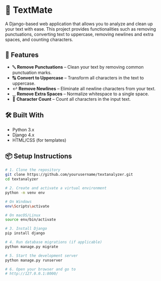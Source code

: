 # 📝 TextMate

A Django-based web application that allows you to analyze and clean up your text with ease. This project provides functionalities such as removing punctuations, converting text to uppercase, removing newlines and extra spaces, and counting characters.

## 🚀 Features

- 🔤 **Remove Punctuations** – Clean your text by removing common punctuation marks.
- 🔠 **Convert to Uppercase** – Transform all characters in the text to uppercase.
- ↩️ **Remove Newlines** – Eliminate all newline characters from your text.
- ␣ **Remove Extra Spaces** – Normalize whitespace to a single space.
- 🔢 **Character Count** – Count all characters in the input text.

## 🛠️ Built With

- Python 3.x
- Django 4.x
- HTML/CSS (for templates)


## 📦 Setup Instructions

```bash
# 1. Clone the repository
git clone https://github.com/yourusername/textanalyzer.git
cd textanalyzer

# 2. Create and activate a virtual environment
python -m venv env

# On Windows
env\Scripts\activate

# On macOS/Linux
source env/bin/activate

# 3. Install Django
pip install django

# 4. Run database migrations (if applicable)
python manage.py migrate

# 5. Start the development server
python manage.py runserver

# 6. Open your browser and go to
# http://127.0.0.1:8000/
